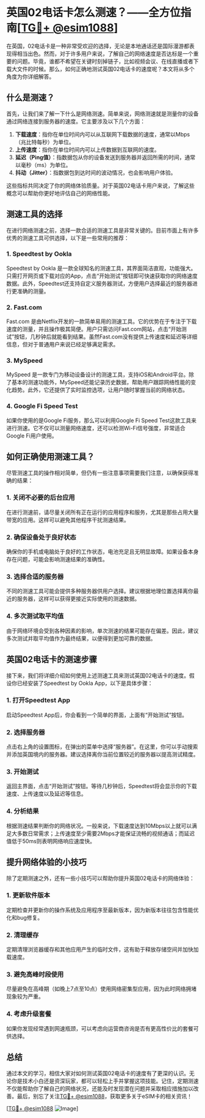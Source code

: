 # 英国02电话卡怎么测速？——全方位指南[[TG💪+ @esim1088](https://t.me/s/esim1088)]

在英国，02电话卡是一种非常受欢迎的选择，无论是本地通话还是国际漫游都表现得相当出色。然而，对于许多用户来说，了解自己的网络速度是否达标是一个重要的问题。毕竟，谁都不希望在关键时刻掉链子，比如视频会议、在线直播或者下载大文件的时候。那么，如何正确地测试英国02电话卡的速度呢？本文将从多个角度为你详细解答。

## 什么是测速？

首先，让我们来了解一下什么是网络测速。简单来说，网络测速就是测量你的设备通过网络连接到服务器的速度。它主要涉及以下几个方面：

1. **下载速度**：指你在单位时间内可以从互联网下载数据的速度，通常以Mbps（兆比特每秒）为单位。
2. **上传速度**：指你在单位时间内可以上传数据到互联网的速度。
3. **延迟（Ping值）**：指数据包从你的设备发送到服务器并返回所需的时间，通常以毫秒（ms）为单位。
4. **抖动（Jitter）**：指数据包到达时间的波动情况，也会影响用户体验。

这些指标共同决定了你的网络体验质量。对于英国02电话卡用户来说，了解这些概念可以帮助你更好地评估自己的网络性能。

## 测速工具的选择

在进行网络测速之前，选择一款合适的测速工具是非常关键的。目前市面上有许多优秀的测速工具可供选择，以下是一些常用的推荐：

### 1. Speedtest by Ookla
Speedtest by Ookla 是一款全球知名的测速工具，其界面简洁直观，功能强大。只需打开网页或下载对应的App，点击“开始测试”按钮即可快速获取你的网络速度数据。此外，Speedtest还支持自定义服务器测试，方便用户选择最近的服务器进行更准确的测量。

### 2. Fast.com
Fast.com 是由Netflix开发的一款简单易用的测速工具。它的优势在于专注于下载速度的测量，并且操作极其简便。用户只需访问Fast.com网站，点击“开始测试”按钮，几秒钟后就能看到结果。虽然Fast.com没有提供上传速度和延迟等详细信息，但对于普通用户来说已经足够满足需求。

### 3. MySpeed
MySpeed 是一款专门为移动设备设计的测速工具，支持iOS和Android平台。除了基本的测速功能外，MySpeed还能记录历史数据，帮助用户跟踪网络性能的变化趋势。此外，它还提供了实时监控选项，让用户随时掌握当前的网络状态。

### 4. Google Fi Speed Test
如果你使用的是Google Fi服务，那么可以利用Google Fi Speed Test这款工具来进行测速。它不仅可以测量网络速度，还可以检测Wi-Fi信号强度，非常适合Google Fi用户使用。

## 如何正确使用测速工具？

尽管测速工具的操作相对简单，但仍有一些注意事项需要我们注意，以确保获得准确的结果：

### 1. 关闭不必要的后台应用
在进行测速前，请尽量关闭所有正在运行的应用程序和服务，尤其是那些占用大量带宽的应用。这样可以避免其他程序干扰测速结果。

### 2. 确保设备处于良好状态
确保你的手机或电脑处于良好的工作状态，电池充足且无明显故障。如果设备本身存在问题，可能会影响测速结果的准确性。

### 3. 选择合适的服务器
不同的测速工具可能会提供多种服务器供用户选择。建议根据地理位置选择离你最近的服务器，这样可以获得更接近实际使用的测速数据。

### 4. 多次测试取平均值
由于网络环境会受到各种因素的影响，单次测速的结果可能存在偏差。因此，建议多次测试并取平均值作为最终结果，以便得到更加可靠的数据。

## 英国02电话卡的测速步骤

接下来，我们将详细介绍如何使用上述测速工具来测试英国02电话卡的速度。假设你已经安装了Speedtest by Ookla App，以下是具体步骤：

### 1. 打开Speedtest App
启动Speedtest App后，你会看到一个简单的界面，上面有“开始测试”按钮。

### 2. 选择服务器
点击右上角的设置图标，在弹出的菜单中选择“服务器”。在这里，你可以手动搜索并添加英国境内的服务器。建议选择离你当前位置较近的服务器以提高测试精度。

### 3. 开始测试
返回主界面，点击“开始测试”按钮。等待几秒钟后，Speedtest将会显示你的下载速度、上传速度以及延迟等信息。

### 4. 分析结果
根据测速结果判断你的网络状况。一般来说，下载速度达到10Mbps以上就可以满足大多数日常需求；上传速度至少需要2Mbps才能保证流畅的视频通话；而延迟值低于50ms则表明网络响应速度快。

## 提升网络体验的小技巧

除了定期测速之外，还有一些小技巧可以帮助你提升英国02电话卡的网络体验：

### 1. 更新软件版本
定期检查并更新你的操作系统及应用程序至最新版本，因为新版本往往包含性能优化和bug修复。

### 2. 清理缓存
定期清理浏览器缓存和其他应用产生的临时文件，这有助于释放存储空间并加快加载速度。

### 3. 避免高峰时段使用
尽量避免在高峰期（如晚上7点至10点）使用网络密集型应用，因为此时网络拥堵现象较为严重。

### 4. 考虑升级套餐
如果你发现经常遇到网速瓶颈，可以考虑向运营商咨询是否有更高性价比的套餐可供选择。

## 总结

通过本文的学习，相信大家对如何测试英国02电话卡的速度有了更深的认识。无论你是技术小白还是资深玩家，都可以轻松上手并掌握这项技能。记住，定期测速不仅能帮助你了解自己的网络状况，还能及时发现潜在问题并采取相应措施加以改善。最后，别忘了关注[TG💪+ @esim1088](https://t.me/s/esim1088)，获取更多关于eSIM卡的相关资讯！

[[TG💪+ @esim1088](https://t.me/s/esim1088) ![Image](https://i.postimg.cc/4NQfJmqS/Snipaste-2025-05-13-00-14-12.png)]